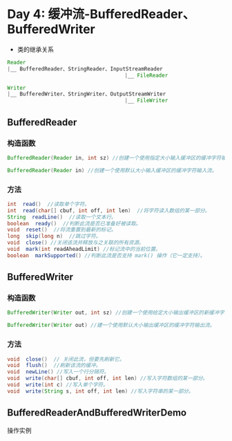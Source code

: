 # Day 4: 缓冲流-BufferedReader、BufferedWriter

* 类的继承关系
```java
Reader
|__ BufferedReader、StringReader、InputStreamReader
                                      |__ FileReader
```

```java
Writer
|__ BufferedWriter、StringWriter、OutputStreamWriter
                                      |__ FileWriter
```

## BufferedReader

### 构造函数

```java
BufferedReader(Reader in, int sz) //创建一个使用指定大小输入缓冲区的缓冲字符输入流。 

BufferedReader(Reader in) //创建一个使用默认大小输入缓冲区的缓冲字符输入流。
```

### 方法

```java
int  read()  //读取单个字符。
int  read(char[] cbuf, int off, int len)  //将字符读入数组的某一部分。
String  readLine()  //读取一个文本行。
boolean  ready()  //判断此流是否已准备好被读取。
void  reset()  //将流重置到最新的标记。
long  skip(long n)  //跳过字符。
void  close() //关闭该流并释放与之关联的所有资源。
void  mark(int readAheadLimit) //标记流中的当前位置。
boolean  markSupported() //判断此流是否支持 mark() 操作（它一定支持）。
```

## BufferedWriter

### 构造函数

```java
BufferedWriter(Writer out, int sz) //创建一个使用给定大小输出缓冲区的新缓冲字符输出流。

BufferedWriter(Writer out) //建一个使用默认大小输出缓冲区的缓冲字符输出流。
```

### 方法

```java
void  close()  // 关闭此流，但要先刷新它。
void  flush()  //刷新该流的缓冲。
void  newLine() //写入一个行分隔符。
void  write(char[] cbuf, int off, int len) //写入字符数组的某一部分。
void  write(int c) //写入单个字符。
void  write(String s, int off, int len) //写入字符串的某一部分。
```

## BufferedReaderAndBufferedWriterDemo
操作实例